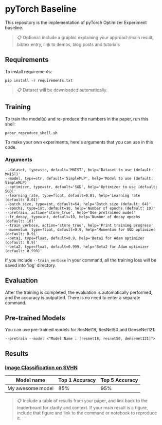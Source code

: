 # pyTorch Baseline

This repository is the implementation of pyTorch Optimizer Experiment baseline. 

>📋  Optional: include a graphic explaining your approach/main result, bibtex entry, link to demos, blog posts and tutorials

## Requirements

To install requirements:

```setup
pip install -r requirements.txt
```

>📋  Dataset will be downloaded automatically.

## Training

To train the model(s) and re-produce the numbers in the paper, run this shell:

```
paper_reproduce_shell.sh
```

To make your own experiments, here's arguments that you can use in this code.

### Arguments

```
--dataset, type=str, default='MNIST', help='Dataset to use (default: MNIST)'
--model, type=str, default='SimpleMLP', help='Model to use (default: SimpleMLP)'
--optimizer, type=str, default='SGD', help='Optimizer to use (default: SGD)'
--learning_rate, type=float, default=0.01, help='Learning rate (default: 0.01)'
--batch_size, type=int, default=64, help='Batch size (default: 64)'
--epochs, type=int, default=10, help='Number of epochs (default: 10)'
--pretrain, action='store_true', help='Use pretrained model'
--lr_decay, type=int, default=10, help='Number of decay epochs (default: 10)'
--train_verbose, action='store_true', help='Print training progress'
--momentum, type=float, default=0.9, help='Momentum for SGD optimizer (default: 0.9)'
--beta1, type=float, default=0.9, help='Beta1 for Adam optimizer (default: 0.9)'
--beta2, type=float, default=0.999, help='Beta2 for Adam optimizer (default: 0.999)'
```


If you include ```--train_verbose``` in your command, all the training loss will be saved into 'log' directory.

## Evaluation

After the training is completed, the evaluation is automatically performed, and the accuracy is outputted. There is no need to enter a separate command.

## Pre-trained Models

You can use pre-trained models for ResNet18, ResNet50 and DenseNet121:

```
--pretrain --model <"Model Name : [resnet18, resnet50, densenet121]">
```

## Results


### [Image Classification on SVHN](https://paperswithcode.com/dataset/svhn)

| Model name         | Top 1 Accuracy  | Top 5 Accuracy |
| ------------------ |---------------- | -------------- |
| My awesome model   |     85%         |      95%       |

>📋  Include a table of results from your paper, and link back to the leaderboard for clarity and context. If your main result is a figure, include that figure and link to the command or notebook to reproduce it. 
